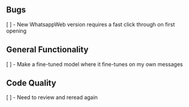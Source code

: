 ## Bugs
[ ] - New WhatsappWeb version requires a fast click through on first opening

## General Functionality
[ ] - Make a fine-tuned model where it fine-tunes on my own messages

## Code Quality
[ ] - Need to review and reread again